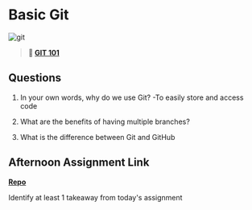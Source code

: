 # Basic Git

![git](https://git-scm.com/images/branching-illustration@2x.png)

> **📖 [GIT 101](https://codeworksacademy.com/fs-student-guide/resources/wk1/01-GIT)**

## Questions

1. In your own words, why do we use Git?
-To easily store and access code

2. What are the benefits of having multiple branches?

3. What is the difference between Git and GitHub

## Afternoon Assignment Link

**[Repo](https://github.com/coelallen/<ASSIGNMENT_REPO>)**

Identify at least 1 takeaway from today's assignment
